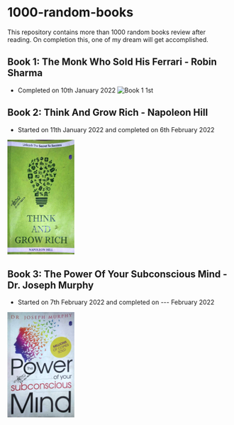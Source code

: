 # 1000-random-books
This repository contains more than 1000 random books review after reading. 
On completion this, one of my dream will get accomplished.




## Book 1: The Monk Who Sold His Ferrari - Robin Sharma
- Completed on 10th January 2022
![Book 1 1st](images/book-0001.jpg)


## Book 2: Think And Grow Rich - Napoleon Hill
- Started on 11th January 2022 and completed on 6th February 2022
<img src="images/book-0002.jpg" alt="Book 2 1st" width=30% height=30%>



## Book 3: The Power Of Your Subconscious Mind - Dr. Joseph Murphy
- Started on 7th February 2022 and completed on --- February 2022
<img src="images/book-0003.jpg" alt="Book 3 1st" width=30% height=30%>
